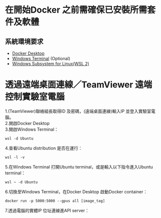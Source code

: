 # 在開始Docker 之前需確保已安裝所需套件及軟體
## 系統環境要求
- [Docker Desktop](https://www.docker.com/products/docker-desktop/)
- [Windows Terminal](https://apps.microsoft.com/store/detail/windows-terminal/9N0DX20HK701?hl=zh-tw&gl=tw&icid=CatNavSoftwareWindowsApps) (Optional)
- [Windows Subsystem for Linux(WSL 2)](https://learn.microsoft.com/zh-tw/windows/wsl/install)
# 透過遠端桌面連線／TeamViewer 遠端控制實驗室電腦
1.(TeamViewer)聯絡組長取得ID 及密碼，(遠端桌面連線)輸入IP 並登入實驗室電腦。  
2.開啟Docker Desktop  
3.開啟Windows Terminal：  
```
wsl -d Ubuntu
```  
4.查看Ubuntu distribution 是否在運行：  
```
wsl -l -v
```
5.在Windows Terminal 打開Ubuntu terminal，或是輸入以下指令進入Ubuntu terminal：  
```
wsl ~ -d Ubuntu
```
6.切換至Windows Terminal，在Docker Desktop 啟動Docker container：  
```
docker run -p 5000:5000 --gpus all [image_tag]
```
7.透過電腦的實體IP 位址連線進API server：
